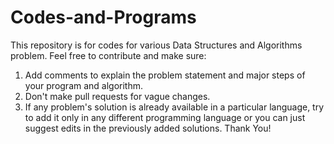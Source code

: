 # Codes-and-Programs

This repository is for codes for various Data Structures and Algorithms problem.
Feel free to contribute and make sure:
1) Add comments to explain the problem statement and major steps of your program and algorithm. 
2) Don't make pull requests for vague changes.
3) If any problem's solution is already available in a particular language, try to add it only in any different programming language or you can just suggest edits in the previously added solutions.
Thank You!
